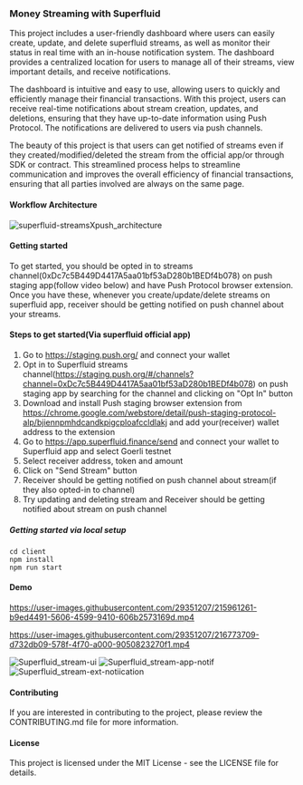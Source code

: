 ### Money Streaming with Superfluid

This project includes a user-friendly dashboard where users can easily create, update, and delete superfluid streams, as well as monitor their status in real time with an in-house notification system. The dashboard provides a centralized location for users to manage all of their streams, view important details, and receive notifications.

The dashboard is intuitive and easy to use, allowing users to quickly and efficiently manage their financial transactions. With this project, users can receive real-time notifications about stream creation, updates, and deletions, ensuring that they have up-to-date information using Push Protocol. The notifications are delivered to users via push channels.

The beauty of this project is that users can get notified of streams even if they created/modified/deleted the stream from the official app/or through SDK or contract. This streamlined process helps to streamline communication and improves the overall efficiency of financial transactions, ensuring that all parties involved are always on the same page.

#### Workflow Architecture

![superfluid-streamsXpush_architecture](https://user-images.githubusercontent.com/29351207/216531845-761631c3-78b7-421b-9723-ac31fe3fb7cc.png)

#### Getting started

To get started, you should be opted in to streams channel(0xDc7c5B449D4417A5aa01bf53aD280b1BEDf4b078) on push staging app(follow video below) and have Push Protocol browser extension. Once you have these, whenever you create/update/delete streams on superfluid app, receiver should be getting notified on push channel about your streams.

#### Steps to get started(Via superfluid official app)

1. Go to https://staging.push.org/ and connect your wallet
2. Opt in to Superfluid streams channel(https://staging.push.org/#/channels?channel=0xDc7c5B449D4417A5aa01bf53aD280b1BEDf4b078) on push staging app by searching for the channel and clicking on "Opt In" button
3. Download and install Push staging browser extension from https://chrome.google.com/webstore/detail/push-staging-protocol-alp/bjiennpmhdcandkpigcploafccldlakj and add your(receiver) wallet address to the extension
4. Go to https://app.superfluid.finance/send and connect your wallet to Superfluid app and select Goerli testnet
5. Select receiver address, token and amount
6. Click on "Send Stream" button
7. Receiver should be getting notified on push channel about stream(if they also opted-in to channel)
8. Try updating and deleting stream and Receiver should be getting notified about stream on push channel

##### Getting started via local setup

```
cd client
npm install
npm run start
```

#### Demo

https://user-images.githubusercontent.com/29351207/215961261-b9ed4491-5606-4599-9410-606b2573169d.mp4

https://user-images.githubusercontent.com/29351207/216773709-d732db09-578f-4f70-a000-9050823270f1.mp4

![Superfluid_stream-ui](https://user-images.githubusercontent.com/29351207/216894300-78b626ba-1554-4aea-8bc5-0ca50003353c.png)
![Superfluid_stream-app-notif](https://user-images.githubusercontent.com/29351207/216761308-eeb06b90-5baa-4983-a47d-383ebbd010c1.png)
![Superfluid_stream-ext-notiication](https://user-images.githubusercontent.com/29351207/215981324-5bcabda2-b827-4da1-a885-c977c8ab1772.png)

#### Contributing

If you are interested in contributing to the project, please review the CONTRIBUTING.md file for more information.

#### License

This project is licensed under the MIT License - see the LICENSE file for details.
